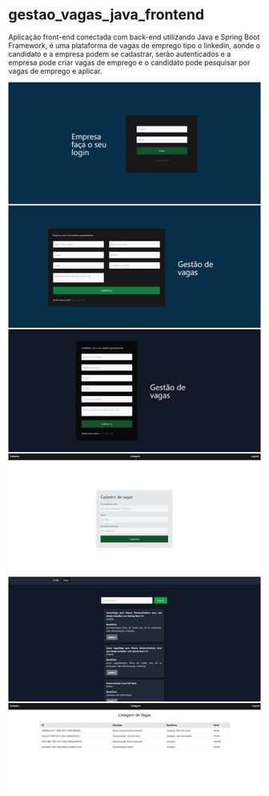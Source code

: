 # gestao_vagas_java_frontend

Aplicação front-end conectada com back-end utilizando Java e Spring Boot Framework,
é uma plataforma de vagas de emprego tipo o linkedin, aonde o candidato e a empresa podem se cadastrar, serão autenticados e a empresa pode criar vagas de emprego e o candidato pode pesquisar por vagas de emprego e aplicar.

![login](./assets/login-empresa.png)
![create](./assets/create.png)
![create-candidato](./assets/create-candidato.png)
![cadastro](./assets/cadastro.png)
![listagem-vagas](./assets/listagem-vagas.png)
![listagem-company](./assets/listagem.png)